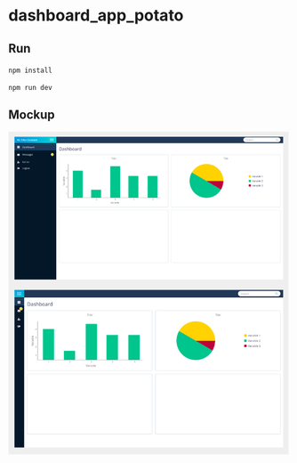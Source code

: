 # dashboard_app_potato

## Run
`npm install`

`npm run dev`

## Mockup
![Designs](src/assets/readme-image.jpg)